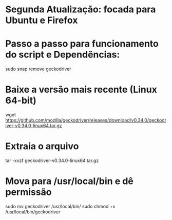 # Segunda Atualização: focada para Ubuntu e Firefox

# Passo a passo para funcionamento do script e Dependências:
sudo snap remove geckodriver

# Baixe a versão mais recente (Linux 64-bit)
wget https://github.com/mozilla/geckodriver/releases/download/v0.34.0/geckodriver-v0.34.0-linux64.tar.gz

# Extraia o arquivo
tar -xvzf geckodriver-v0.34.0-linux64.tar.gz

# Mova para /usr/local/bin e dê permissão
sudo mv geckodriver /usr/local/bin/
sudo chmod +x /usr/local/bin/geckodriver

